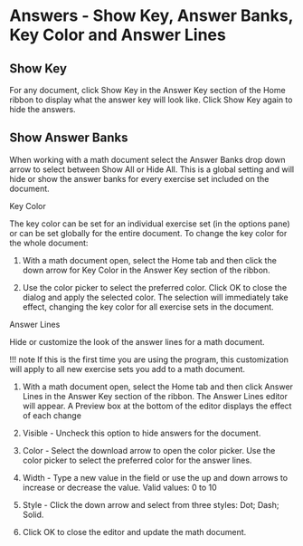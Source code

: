 # Answers - Show Key, Answer Banks, Key Color and Answer Lines

## Show Key

For any document, click Show Key in the Answer Key section of the Home ribbon to display what the answer key will look like. Click Show Key again to hide the answers.

## Show Answer Banks

When working with a math document select the Answer Banks drop down arrow to select between Show All or Hide All. This is a global setting and will hide or show the answer banks for every exercise set included on the document.

Key Color

The key color can be set for an individual exercise set (in the options pane) or can be set globally for the entire document. To change the key color for the whole document:

1. With a math document open, select the Home tab and then click the down arrow for Key Color in the Answer Key section of the ribbon.

2. Use the color picker to select the preferred color. Click OK to close the dialog and apply the selected color. The selection will immediately take effect, changing the key color for all exercise sets in the document.

Answer Lines

Hide or customize the look of the answer lines for a math document.

!!! note
    If this is the first time you are using the program, this customization will apply to all new exercise sets you add to a math document.

1. With a math document open, select the Home tab and then click Answer Lines in the Answer Key section of the ribbon. The Answer Lines editor will appear. A Preview box at the bottom of the editor displays the effect of each change

2. Visible - Uncheck this option to hide answers for the document.

3. Color - Select the download arrow to open the color picker. Use the color picker to select the preferred color for the answer lines.

4. Width - Type a new value in the field or use the up and down arrows to increase or decrease the value. Valid values: 0 to 10

5. Style - Click the down arrow and select from three styles: Dot; Dash; Solid.

6. Click OK to close the editor and update the math document.
